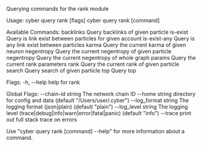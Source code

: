 Querying commands for the rank module

Usage:
  cyber query rank [flags]
  cyber query rank [command]

Available Commands:
  backlinks    Query backlinks of given particle
  is-exist     Query is link exist between particles for given account
  is-exist-any Query is any link exist between particles
  karma        Query the current karma of given neuron
  negentropy   Query the current negentropy of given particle
  negentropy   Query the current negentropy of whole graph
  params       Query the current rank parameters
  rank         Query the current rank of given particle
  search       Query search of given particle
  top          Query top

Flags:
  -h, --help   help for rank

Global Flags:
      --chain-id string     The network chain ID
      --home string         directory for config and data (default "/Users/user/.cyber")
      --log_format string   The logging format (json|plain) (default "plain")
      --log_level string    The logging level (trace|debug|info|warn|error|fatal|panic) (default "info")
      --trace               print out full stack trace on errors

Use "cyber query rank [command] --help" for more information about a command.
